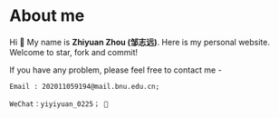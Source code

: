 # About me

Hi 👋 My name is **Zhiyuan Zhou (邹志远)**. Here is my personal website. Welcome to star, fork and commit!

If you have any problem, please feel free to contact me - 

    Email : 202011059194@mail.bnu.edu.cn; 
    
    WeChat：yiyiyuan_0225； 🔗
